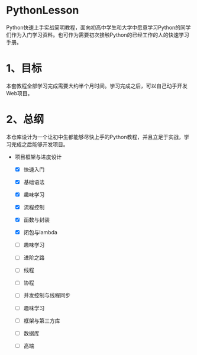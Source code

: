 # PythonLesson
Python快速上手实战简明教程，面向初高中学生和大学中愿意学习Python的同学们作为入门学习资料。也可作为需要初次接触Python的已经工作的人的快速学习手册。

# 1、目标
本套教程全部学习完成需要大约半个月时间。学习完成之后，可以自己动手开发Web项目。

# 2、总纲
本仓库设计为一个让初中生都能够尽快上手的Python教程，并且立足于实战，学习完成之后能够开发项目。

- 项目框架与进度设计
  - [x] 快速入门
  - [x] 基础语法
  - [x] 趣味学习
  - [x] 流程控制
  - [x] 函数与封装
  - [x] 闭包与lambda
  - [ ] 趣味学习
  - [ ] 进阶之路
  - [ ] 线程
  - [ ] 协程
  - [ ] 并发控制与线程同步
  - [ ] 趣味学习
  - [ ] 框架与第三方库
  - [ ] 数据库
  - [ ] 高端


